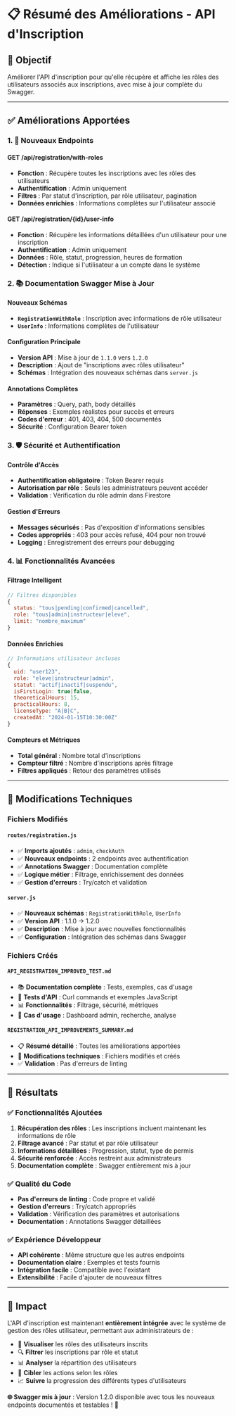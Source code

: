 # 📋 Résumé des Améliorations - API d'Inscription

## 🎯 **Objectif**
Améliorer l'API d'inscription pour qu'elle récupère et affiche les rôles des utilisateurs associés aux inscriptions, avec mise à jour complète du Swagger.

---

## ✅ **Améliorations Apportées**

### **1. 🔗 Nouveaux Endpoints**

#### **GET /api/registration/with-roles**
- **Fonction** : Récupère toutes les inscriptions avec les rôles des utilisateurs
- **Authentification** : Admin uniquement
- **Filtres** : Par statut d'inscription, par rôle utilisateur, pagination
- **Données enrichies** : Informations complètes sur l'utilisateur associé

#### **GET /api/registration/{id}/user-info**
- **Fonction** : Récupère les informations détaillées d'un utilisateur pour une inscription
- **Authentification** : Admin uniquement
- **Données** : Rôle, statut, progression, heures de formation
- **Détection** : Indique si l'utilisateur a un compte dans le système

### **2. 📚 Documentation Swagger Mise à Jour**

#### **Nouveaux Schémas**
- **`RegistrationWithRole`** : Inscription avec informations de rôle utilisateur
- **`UserInfo`** : Informations complètes de l'utilisateur

#### **Configuration Principale**
- **Version API** : Mise à jour de `1.1.0` vers `1.2.0`
- **Description** : Ajout de "inscriptions avec rôles utilisateur"
- **Schémas** : Intégration des nouveaux schémas dans `server.js`

#### **Annotations Complètes**
- **Paramètres** : Query, path, body détaillés
- **Réponses** : Exemples réalistes pour succès et erreurs
- **Codes d'erreur** : 401, 403, 404, 500 documentés
- **Sécurité** : Configuration Bearer token

### **3. 🛡️ Sécurité et Authentification**

#### **Contrôle d'Accès**
- **Authentification obligatoire** : Token Bearer requis
- **Autorisation par rôle** : Seuls les administrateurs peuvent accéder
- **Validation** : Vérification du rôle admin dans Firestore

#### **Gestion d'Erreurs**
- **Messages sécurisés** : Pas d'exposition d'informations sensibles
- **Codes appropriés** : 403 pour accès refusé, 404 pour non trouvé
- **Logging** : Enregistrement des erreurs pour debugging

### **4. 📊 Fonctionnalités Avancées**

#### **Filtrage Intelligent**
```javascript
// Filtres disponibles
{
  status: "tous|pending|confirmed|cancelled",
  role: "tous|admin|instructeur|eleve",
  limit: "nombre_maximum"
}
```

#### **Données Enrichies**
```javascript
// Informations utilisateur incluses
{
  uid: "user123",
  role: "eleve|instructeur|admin",
  statut: "actif|inactif|suspendu",
  isFirstLogin: true|false,
  theoreticalHours: 15,
  practicalHours: 8,
  licenseType: "A|B|C",
  createdAt: "2024-01-15T10:30:00Z"
}
```

#### **Compteurs et Métriques**
- **Total général** : Nombre total d'inscriptions
- **Compteur filtré** : Nombre d'inscriptions après filtrage
- **Filtres appliqués** : Retour des paramètres utilisés

---

## 🔧 **Modifications Techniques**

### **Fichiers Modifiés**

#### **`routes/registration.js`**
- ✅ **Imports ajoutés** : `admin`, `checkAuth`
- ✅ **Nouveaux endpoints** : 2 endpoints avec authentification
- ✅ **Annotations Swagger** : Documentation complète
- ✅ **Logique métier** : Filtrage, enrichissement des données
- ✅ **Gestion d'erreurs** : Try/catch et validation

#### **`server.js`**
- ✅ **Nouveaux schémas** : `RegistrationWithRole`, `UserInfo`
- ✅ **Version API** : 1.1.0 → 1.2.0
- ✅ **Description** : Mise à jour avec nouvelles fonctionnalités
- ✅ **Configuration** : Intégration des schémas dans Swagger

### **Fichiers Créés**

#### **`API_REGISTRATION_IMPROVED_TEST.md`**
- 📚 **Documentation complète** : Tests, exemples, cas d'usage
- 🧪 **Tests d'API** : Curl commands et exemples JavaScript
- 📊 **Fonctionnalités** : Filtrage, sécurité, métriques
- 🎯 **Cas d'usage** : Dashboard admin, recherche, analyse

#### **`REGISTRATION_API_IMPROVEMENTS_SUMMARY.md`**
- 📋 **Résumé détaillé** : Toutes les améliorations apportées
- 🔧 **Modifications techniques** : Fichiers modifiés et créés
- ✅ **Validation** : Pas d'erreurs de linting

---

## 🎉 **Résultats**

### **✅ Fonctionnalités Ajoutées**
1. **Récupération des rôles** : Les inscriptions incluent maintenant les informations de rôle
2. **Filtrage avancé** : Par statut et par rôle utilisateur
3. **Informations détaillées** : Progression, statut, type de permis
4. **Sécurité renforcée** : Accès restreint aux administrateurs
5. **Documentation complète** : Swagger entièrement mis à jour

### **✅ Qualité du Code**
- **Pas d'erreurs de linting** : Code propre et validé
- **Gestion d'erreurs** : Try/catch appropriés
- **Validation** : Vérification des paramètres et autorisations
- **Documentation** : Annotations Swagger détaillées

### **✅ Expérience Développeur**
- **API cohérente** : Même structure que les autres endpoints
- **Documentation claire** : Exemples et tests fournis
- **Intégration facile** : Compatible avec l'existant
- **Extensibilité** : Facile d'ajouter de nouveaux filtres

---

## 🚀 **Impact**

L'API d'inscription est maintenant **entièrement intégrée** avec le système de gestion des rôles utilisateur, permettant aux administrateurs de :

- 👀 **Visualiser** les rôles des utilisateurs inscrits
- 🔍 **Filtrer** les inscriptions par rôle et statut
- 📊 **Analyser** la répartition des utilisateurs
- 🎯 **Cibler** les actions selon les rôles
- 📈 **Suivre** la progression des différents types d'utilisateurs

**🌐 Swagger mis à jour** : Version 1.2.0 disponible avec tous les nouveaux endpoints documentés et testables ! 🎉
